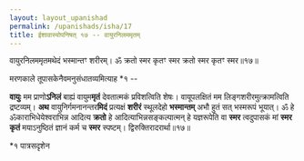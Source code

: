 ```yaml
---
layout: layout_upanishad
permalink: /upanishads/isha/17
title: ईशावास्योपनिषत् १७ -- वायुरनिलममृतम्
---
```


<div class="mulam" markdown="1">
वायुरनिलममृतमथेदं भस्मान्तꣳ शरीरम्।  
ॐ क्रतो स्मर कृतꣳ स्मर क्रतो स्मर कृतꣳ स्मर॥१७॥
</div>

मरणकाले तूपासकेनैवमनुसंधातव्यमित्याह *१ --

**वायुः** मम प्राणो**ऽनिलं** बाह्यं वायुम**मृतं** देवतात्मकं प्रविशत्विति शेषः।
वायूपलक्षितं मम लिङ्गशरीरमुत्क्रामत्विति द्रष्टव्यम्। 
**अथ** वायुनिर्गमनानन्तर**मिदं** प्रत्यक्षं **शरीरं** स्थूलदेहो **भस्मान्तम्** अभौ हुतं सत् भस्मरूपं भूयात्। 
ॐ हे ॐकाराभिधेयेश्वराभिन्न आदित्य **क्रतो** हे आदित्याभिन्नसङ्कल्पात्मन् हे यज्ञरूपेति वा **स्मर** त्वदुपासकं मां **स्मर** **कृतं** मयाऽनुष्ठितं ज्ञानं कर्म च **स्मर** स्पष्टम्। द्विरुक्तिरादरार्था॥१७॥

<div class="footnote" markdown="1">
*१ पात्रसदृशेन
</div>

